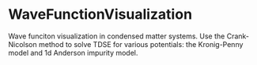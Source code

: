 # WaveFunctionVisualization
Wave funciton visualization in condensed matter systems. Use the Crank-Nicolson method to solve TDSE for various potentials: the Kronig-Penny model and 1d Anderson impurity model.
